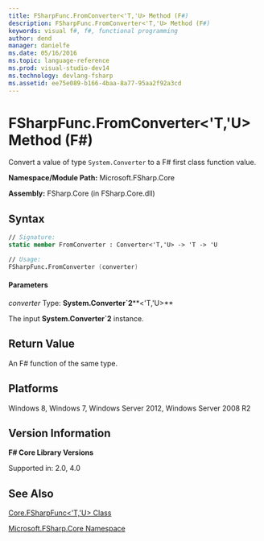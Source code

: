 ```yaml
---
title: FSharpFunc.FromConverter<'T,'U> Method (F#)
description: FSharpFunc.FromConverter<'T,'U> Method (F#)
keywords: visual f#, f#, functional programming
author: dend
manager: danielfe
ms.date: 05/16/2016
ms.topic: language-reference
ms.prod: visual-studio-dev14
ms.technology: devlang-fsharp
ms.assetid: ee75e089-b166-4baa-8a77-95aa2f92a3cd 
---
```


# FSharpFunc.FromConverter<'T,'U> Method (F#)

Convert a value of type `System.Converter` to a F# first class function value.

**Namespace/Module Path:** Microsoft.FSharp.Core

**Assembly:** FSharp.Core (in FSharp.Core.dll)


## Syntax

```fsharp
// Signature:
static member FromConverter : Converter<'T,'U> -> 'T -> 'U

// Usage:
FSharpFunc.FromConverter (converter)
```

#### Parameters
*converter*
Type: **System.Converter&#96;2****&lt;'T,'U&gt;**


The input **System.Converter&#96;2** instance.

## Return Value

An F# function of the same type.

## Platforms
Windows 8, Windows 7, Windows Server 2012, Windows Server 2008 R2


## Version Information
**F# Core Library Versions**

Supported in: 2.0, 4.0

## See Also
[Core.FSharpFunc&#60;'T,'U&#62; Class](Core.FSharpFunc%5B%27T%2C%27U%5D-Class-%5BFSharp%5D.md)

[Microsoft.FSharp.Core Namespace](Microsoft.FSharp.Core-Namespace-%5BFSharp%5D.md)